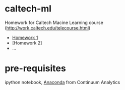 caltech-ml
==========

Homework for Caltech Macine Learning course (http://work.caltech.edu/telecourse.html)

* [Homework 1](http://nbviewer.ipython.org/urls/raw.github.com/viacoban/caltech-ml/master/homework_1.ipynb)
* [Homework 2]
* ...


pre-requisites
==============
ipython notebook, [Anaconda](https://store.continuum.io/cshop/anaconda/) from Continuum Analytics
